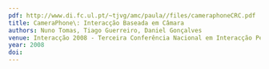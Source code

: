 ```yaml
---
pdf: http://www.di.fc.ul.pt/~tjvg/amc/paula//files/cameraphoneCRC.pdf
title: CameraPhone\: Interacção Baseada em Câmara
authors: Nuno Tomas, Tiago Guerreiro, Daniel Gonçalves
venue: Interacção 2008 - Terceira Conferência Nacional em Interacção Pessoa-Máquina. Évora, Portugal, October, 2008
year: 2008
doi: 
---
```

